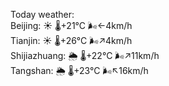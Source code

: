 Today weather:  
Beijing: ☀️   🌡️+21°C 🌬️←4km/h  
Tianjin: ☀️   🌡️+26°C 🌬️↗4km/h  
Shijiazhuang: 🌦   🌡️+22°C 🌬️↗11km/h  
Tangshan: 🌦   🌡️+23°C 🌬️↖16km/h  
